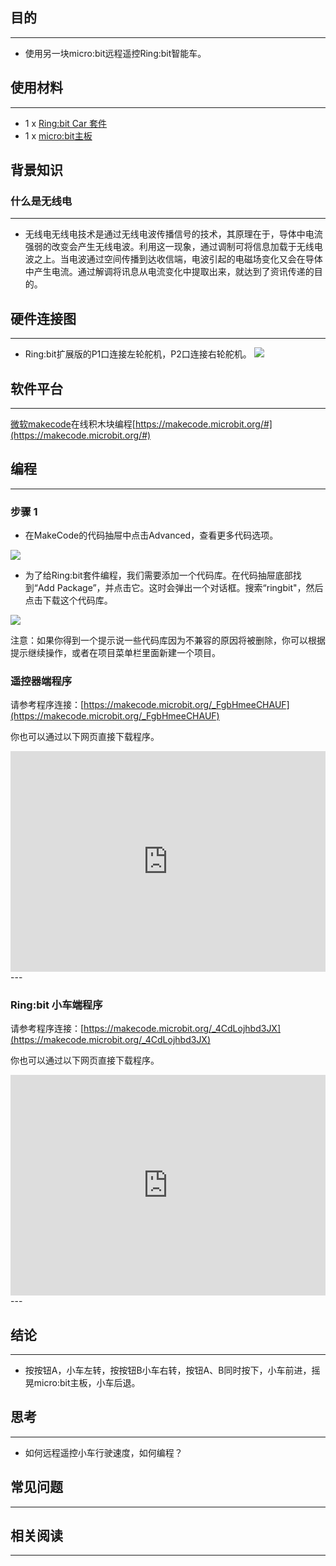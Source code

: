 ## 目的
---
- 使用另一块micro:bit远程遥控Ring:bit智能车。

## 使用材料
---
- 1 x [Ring:bit Car 套件](https://www.elecfreaks.com/estore)
- 1 x [micro:bit主板](https://www.elecfreaks.com/estore)

## 背景知识 ##
### 什么是无线电 ###
---
- 无线电无线电技术是通过无线电波传播信号的技术，其原理在于，导体中电流强弱的改变会产生无线电波。利用这一现象，通过调制可将信息加载于无线电波之上。当电波通过空间传播到达收信端，电波引起的电磁场变化又会在导体中产生电流。通过解调将讯息从电流变化中提取出来，就达到了资讯传递的目的。


## 硬件连接图
---
- Ring:bit扩展版的P1口连接左轮舵机，P2口连接右轮舵机。
![](https://i.imgur.com/jBVHea8.png)

## 软件平台
---
[微软makecode](https://makecode.microbit.org/#)在线积木块编程[https://makecode.microbit.org/#](https://makecode.microbit.org/#)

## 编程
---
### 步骤 1
- 在MakeCode的代码抽屉中点击Advanced，查看更多代码选项。

![](https://i.imgur.com/2qCyzQ7.png)

- 为了给Ring:bit套件编程，我们需要添加一个代码库。在代码抽屉底部找到“Add Package”，并点击它。这时会弹出一个对话框。搜索“ringbit"，然后点击下载这个代码库。

![](https://i.imgur.com/1Wq2Mov.jpg)

注意：如果你得到一个提示说一些代码库因为不兼容的原因将被删除，你可以根据提示继续操作，或者在项目菜单栏里面新建一个项目。

### 遥控器端程序
请参考程序连接：[https://makecode.microbit.org/_FgbHmeeCHAUF](https://makecode.microbit.org/_FgbHmeeCHAUF)

你也可以通过以下网页直接下载程序。

<div style="position:relative;height:0;padding-bottom:70%;overflow:hidden;"><iframe style="position:absolute;top:0;left:0;width:100%;height:100%;" src="https://makecode.microbit.org/#pub:_FgbHmeeCHAUF" frameborder="0" sandbox="allow-popups allow-forms allow-scripts allow-same-origin"></iframe></div>  
---

### Ring:bit 小车端程序 ###
请参考程序连接：[https://makecode.microbit.org/_4CdLojhbd3JX](https://makecode.microbit.org/_4CdLojhbd3JX)

你也可以通过以下网页直接下载程序。

<div style="position:relative;height:0;padding-bottom:70%;overflow:hidden;"><iframe style="position:absolute;top:0;left:0;width:100%;height:100%;" src="https://makecode.microbit.org/#pub:_4CdLojhbd3JX" frameborder="0" sandbox="allow-popups allow-forms allow-scripts allow-same-origin"></iframe></div>  
---


## 结论
---
- 按按钮A，小车左转，按按钮B小车右转，按钮A、B同时按下，小车前进，摇晃micro:bit主板，小车后退。


## 思考
---
- 如何远程遥控小车行驶速度，如何编程？

## 常见问题
---


## 相关阅读  
---

